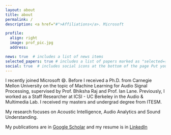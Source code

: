 ```yaml
---
layout: about
title: about
permalink: /
description: <a href="#">Affiliations</a>. Microsoft

profile:
  align: right
  image: prof_pic.jpg
  address:

news: true  # includes a list of news items
selected_papers: true # includes a list of papers marked as "selected={true}"
social: true  # includes social icons at the bottom of the page Put your address / P.O. box / other info right below your picture. You can also disable any these elements by editing `profile` property of the YAML header of your `_pages/about.md`. Edit `_bibliography/papers.bib` and Jekyll will render your [publications page](/al-folio/publications/) automatically.Link to your social media connections, too. This theme is set up to use [Font Awesome icons](http://fortawesome.github.io/Font-Awesome/){:target="\_blank"} and [Academicons](https://jpswalsh.github.io/academicons/){:target="\_blank"}, like the ones below. Add your Facebook, Twitter, LinkedIn, Google Scholar, or just disable all of them.
---
```


I recently joined Microsoft :smile:. Before I received a Ph.D. from Carnegie Mellon University on the topic of Machine Learning for Audio Signal Processing, supervised by Prof. Bhiksha Raj and Prof. Ian Lane. Previously, I worked as a Staff Researcher at ICSI - UC Berkeley in the Audio & Multimedia Lab. I received my masters and undergrad degree from ITESM.

My research focuses on Acoustic Intelligence, Audio Analytics and Sound Understanding.

My publications are in [Google Scholar](https://scholar.google.com/citations?user=ttQA27sAAAAJ&hl=en&oi=ao) and my resume is in [LinkedIn](https://www.linkedin.com/in/benjaminelizalde/)
